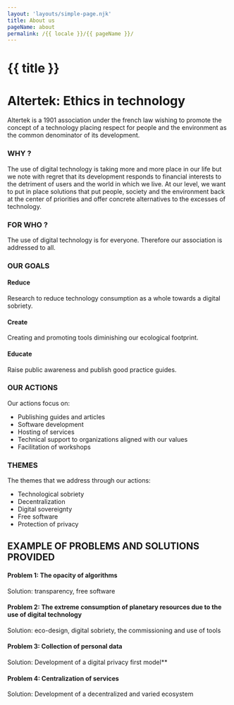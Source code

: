 ```yaml
---
layout: 'layouts/simple-page.njk'
title: About us
pageName: about
permalink: /{{ locale }}/{{ pageName }}/
---
```


# {{ title }}

# Altertek: Ethics in technology

Altertek is a 1901 association under the french law wishing to promote the concept of a technology placing respect for people and the environment as the common denominator of its development.

### WHY ?

The use of digital technology is taking more and more place in our life but we note with regret that its development responds to financial interests to the detriment of users and the world in which we live.
At our level, we want to put in place solutions that put people, society and the environment back at the center of priorities and offer concrete alternatives to the excesses of technology.

### FOR WHO ?

The use of digital technology is for everyone. Therefore our association is addressed to all.

### OUR GOALS

#### Reduce

Research to reduce technology consumption as a whole towards a digital sobriety.

#### Create

Creating and promoting tools diminishing our ecological footprint.

#### Educate

Raise public awareness and publish good practice guides.

### OUR ACTIONS

Our actions focus on:
- Publishing guides and articles
- Software development
- Hosting of services
- Technical support to organizations aligned with our values
- Facilitation of workshops

### THEMES

The themes that we address through our actions:
- Technological sobriety
- Decentralization
- Digital sovereignty
- Free software
- Protection of privacy

## EXAMPLE OF PROBLEMS AND SOLUTIONS PROVIDED

#### Problem 1: The opacity of algorithms
Solution: transparency, free software

#### Problem 2: The extreme consumption of planetary resources due to the use of digital technology
Solution: eco-design, digital sobriety, the commissioning and use of tools

#### Problem 3: Collection of personal data
Solution: Development of a digital privacy first model**

#### Problem 4: Centralization of services
Solution: Development of a decentralized and varied ecosystem
